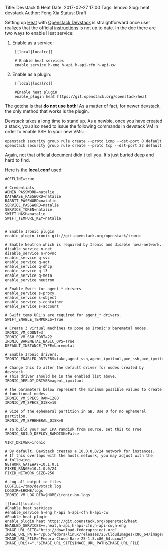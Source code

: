 Title: Devstack & Heat
Date: 2017-02-27 17:00
Tags: lenovo
Slug: heat devstack
Author: Feng Xia
Status: Draft

Setting up [Heat][1] with [Openstack Devstack][2] is straightforward
once user realizes that the official [instructions][3] is not
up to date. In the doc there are two ways to enable Heat service:

1. Enable as a service:

        [[local|localrc]]

        # Enable heat services
        enable_service h-eng h-api h-api-cfn h-api-cw
    
2. Enable as a plugin:
    
        [[local|localrc]]

        #Enable heat plugin
        enable_plugin heat https://git.openstack.org/openstack/heat

The gotcha is that **do not use both**! As a matter of fact, for newer
devstack, the only method that works is the plugin.

[1]: https://wiki.openstack.org/wiki/Heat
[2]: https://docs.openstack.org/developer/devstack/
[3]: https://docs.openstack.org/developer/heat/getting_started/on_devstack.html
 
Devstack takes a long time to stand up. As a newbie, once you have
created a stack, you also need to issue the following commands in
devstack VM in order to enable SSH to your new VMs:

```shell
openstack security group rule create --proto icmp --dst-port 0 default
openstack security group rule create --proto tcp --dst-port 22 default
```

Again, not that [official document][4] didn't tell you. It's just
buried deep and hard to find.

[4]: https://docs.openstack.org/developer/devstack/networking.html

Here is the __local.conf__ used:

```shell
#OFFLINE=true

# Credentials
ADMIN_PASSWORD=natalie
DATABASE_PASSWORD=natalie
RABBIT_PASSWORD=natalie
SERVICE_PASSWORD=natalie
SERVICE_TOKEN=natalie
SWIFT_HASH=natalie
SWIFT_TEMPURL_KEY=natalie


# Enable Ironic plugin
enable_plugin ironic git://git.openstack.org/openstack/ironic

# Enable Neutron which is required by Ironic and disable nova-network.
disable_service n-net
disable_service n-novnc
enable_service q-svc
enable_service q-agt
enable_service q-dhcp
enable_service q-l3
enable_service q-meta
enable_service neutron
​
# Enable Swift for agent_* drivers
enable_service s-proxy
enable_service s-object
enable_service s-container
enable_service s-account

# Swift temp URL's are required for agent_* drivers.
SWIFT_ENABLE_TEMPURLS=True

# Create 3 virtual machines to pose as Ironic's baremetal nodes.
IRONIC_VM_COUNT=3
IRONIC_VM_SSH_PORT=22
IRONIC_BAREMETAL_BASIC_OPS=True
DEFAULT_INSTANCE_TYPE=baremetal

# Enable Ironic drivers.
IRONIC_ENABLED_DRIVERS=fake,agent_ssh,agent_ipmitool,pxe_ssh,pxe_ipmitool

# Change this to alter the default driver for nodes created by devstack.
# This driver should be in the enabled list above.
IRONIC_DEPLOY_DRIVER=agent_ipmitool

# The parameters below represent the minimum possible values to create
# functional nodes.
IRONIC_VM_SPECS_RAM=1280
IRONIC_VM_SPECS_DISK=10

# Size of the ephemeral partition in GB. Use 0 for no ephemeral partition.
IRONIC_VM_EPHEMERAL_DISK=0

# To build your own IPA ramdisk from source, set this to True
IRONIC_BUILD_DEPLOY_RAMDISK=False

VIRT_DRIVER=ironic

# By default, DevStack creates a 10.0.0.0/24 network for instances.
# If this overlaps with the hosts network, you may adjust with the
# following.
NETWORK_GATEWAY=10.1.0.1
FIXED_RANGE=10.1.0.0/24
FIXED_NETWORK_SIZE=256

# Log all output to files
LOGFILE=/tmp/devstack.log
LOGDIR=$HOME/logs
IRONIC_VM_LOG_DIR=$HOME/ironic-bm-logs

[[local|localrc]]
#Enable heat services
#enable_service h-eng h-api h-api-cfn h-api-cw
#Enable heat plugin
enable_plugin heat https://git.openstack.org/openstack/heat
ENABLED_SERVICES+=,heat,h-api,h-api-cfn,h-api-cw,h-eng
IMAGE_URL_SITE="http://download.fedoraproject.org"
IMAGE_URL_PATH="/pub/fedora/linux/releases/25/CloudImages/x86_64/images/"
IMAGE_URL_FILE="Fedora-Cloud-Base-25-1.3.x86_64.qcow2"
IMAGE_URLS+=","$IMAGE_URL_SITE$IMAGE_URL_PATH$IMAGE_URL_FILE
```
